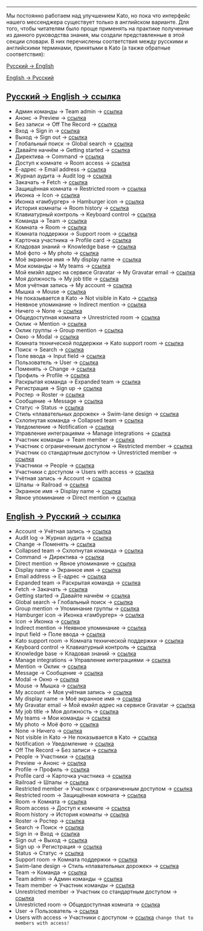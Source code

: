***

Мы постоянно работаем над улучшением Kato, но пока что интерфейс нашего мессенджера существует только в английском варианте. Для того, чтобы читателям было проще применять на практике полученные из данного руководства знания, мы создали представленные в этой секции словари. В них перечислены соответствия между русскими и английскими терминами, принятыми в Kato (а также обратные соответствия):

[Русский → English](/articles/ru/general/dictionary#ru-en) 

[English → Русский](/articles/ru/general/dictionary#en-ru) 

## <a href="#ru-en" name="ru-en">Русский → English → ссылка</a>

 - Админ команды → Team admin → [ссылка](/articles/ru/teams/)
 - Анонс → Preview → [ссылка](/articles/ru/teams/)
 - Без записи → Off The Record → [ссылка](/articles/ru/teams/)
 - Вход → Sign in → [ссылка](/articles/ru/teams/)
 - Выход → Sign out → [ссылка](/articles/ru/teams/)
 - Глобальный поиск → Global search → [ссылка](/articles/ru/teams/)
 - Давайте начнём → Getting started → [ссылка](/articles/ru/teams/)
 - Директива → Command → [ссылка](/articles/ru/teams/)
 - Доступ к комнате → Room access → [ссылка](/articles/ru/teams/)
 - Е-адрес → Email address → [ссылка](/articles/ru/teams/)
 - Журнал аудита → Audit log → [ссылка](/articles/ru/teams/)
 - Закачать → Fetch → [ссылка](/articles/ru/teams/)
 - Защищённая комната → Restricted room → [ссылка](/articles/ru/teams/)
 - Иконка → Icon → [ссылка](/articles/ru/teams/)
 - Иконка «гамбургер» → Hamburger icon → [ссылка](/articles/ru/teams/)
 - История комнаты → Room history → [ссылка](/articles/ru/teams/)
 - Клавиатурный контроль → Keyboard control → [ссылка](/articles/ru/teams/)
 - Команда → Team → [ссылка](/articles/ru/teams/)
 - Комната → Room → [ссылка](/articles/ru/teams/)
 - Комната поддержки → Support room → [ссылка](/articles/ru/teams/)
 - Карточка участника → Profile card → [ссылка](/articles/ru/teams/)
 - Кладовая знаний → Knowledge base → [ссылка](/articles/ru/teams/)
 - Моё фото → My photo → [ссылка](/articles/ru/teams/)
 - Моё экранное имя → My display name → [ссылка](/articles/ru/teams/)
 - Мои команды → My teams → [ссылка](/articles/ru/teams/)
 - Мой емэйл адрес на сервисе Gravatar → My Gravatar email → [ссылка](/articles/ru/teams/)
 - Моя должность → My job title → [ссылка](/articles/ru/teams/)
 - Моя учётная запись → My account → [ссылка](/articles/ru/teams/)
 - Мышка → Mouse → [ссылка](/articles/ru/teams/)
 - Не показывается в Kato → Not visible in Kato → [ссылка](/articles/ru/teams/)
 - Неявное упоминание → Indirect mention → [ссылка](/articles/ru/teams/)
 - Ничего → None → [ссылка](/articles/ru/teams/)
 - Общедоступная комната → Unrestricted room → [ссылка](/articles/ru/teams/)
 - Оклик → Mention → [ссылка](/articles/ru/teams/)
 - Оклик группы → Group mention → [ссылка](/articles/ru/teams/)
 - Окно → Modal → [ссылка](/articles/ru/teams/)
 - Комната технической поддержки → Kato support room → [ссылка](/articles/ru/teams/)
 - Поиск → Search → [ссылка](/articles/ru/teams/)
 - Поле ввода → Input field → [ссылка](/articles/ru/teams/)
 - Пользователь → User → [ссылка](/articles/ru/teams/)
 - Поменять → Change → [ссылка](/articles/ru/teams/)
 - Профиль → Profile → [ссылка](/articles/ru/teams/)
 - Раскрытая команда → Expanded team → [ссылка](/articles/ru/teams/)
 - Регистрация → Sign up → [ссылка](/articles/ru/teams/)
 - Ростер → Roster → [ссылка](/articles/ru/teams/)
 - Сообщение → Message → [ссылка](/articles/ru/teams/)
 - Статус → Status → [ссылка](/articles/ru/teams/)
 - Стиль «плавательных дорожек» → Swim-lane design → [ссылка](/articles/ru/teams/)
 - Схлопнутая команда → Collapsed team → [ссылка](/articles/ru/teams/)
 - Уведомление → Notification → [ссылка](/articles/ru/teams/)
 - Управление интеграциями → Manage integrations → [ссылка](/articles/ru/teams/)
 - Участник команды → Team member → [ссылка](/articles/ru/teams/)
 - Участник с ограниченным доступом → Restricted member → [ссылка](/articles/ru/teams/)
 - Участник со стандартным доступом → Unrestricted member → [ссылка](/articles/ru/teams/)
 - Участники → People → [ссылка](/articles/ru/teams/)
 - Участники с доступом → Users with access → [ссылка](/articles/ru/teams/)
 - Учётная запись → Account → [ссылка](/articles/ru/teams/)
 - Шпалы → Railroad → [ссылка](/articles/ru/teams/)
 - Экранное имя → Display name → [ссылка](/articles/ru/teams/)
 - Явное упоминание → Direct mention → [ссылка](/articles/ru/teams/)

## <a href="#en-ru" name="en-ru">English → Русский → ссылка</a>

 - Account → Учётная запись → [ссылка](/articles/ru/teams/)
 - Audit log → Журнал аудита → [ссылка](/articles/ru/teams/)
 - Change → Поменять → [ссылка](/articles/ru/teams/)
 - Collapsed team → Схлопнутая команда → [ссылка](/articles/ru/teams/)
 - Command → Директива → [ссылка](/articles/ru/teams/)
 - Direct mention → Явное упоминание → [ссылка](/articles/ru/teams/)
 - Display name → Экранное имя → [ссылка](/articles/ru/teams/)
 - Email address → Е-адрес → [ссылка](/articles/ru/teams/)
 - Expanded team → Раскрытая команда → [ссылка](/articles/ru/teams/)
 - Fetch → Закачать → [ссылка](/articles/ru/teams/)
 - Getting started → Давайте начнём → [ссылка](/articles/ru/teams/)
 - Global search → Глобальный поиск → [ссылка](/articles/ru/teams/)
 - Group mention → Упоминание группы → [ссылка](/articles/ru/teams/)
 - Hamburger icon → Иконка «гамбургер» → [ссылка](/articles/ru/teams/)
 - Icon → Иконка → [ссылка](/articles/ru/teams/)
 - Indirect mention → Неявное упоминание → [ссылка](/articles/ru/teams/)
 - Input field → Поле ввода → [ссылка](/articles/ru/teams/)
 - Kato support room → Комната технической поддержки → [ссылка](/articles/ru/teams/)
 - Keyboard control → Клавиатурный контроль → [ссылка](/articles/ru/teams/)
 - Knowledge base → Кладовая знаний → [ссылка](/articles/ru/teams/)
 - Manage integrations → Управление интеграциями → [ссылка](/articles/ru/teams/)
 - Mention → Оклик → [ссылка](/articles/ru/teams/)
 - Message → Сообщение → [ссылка](/articles/ru/teams/)
 - Modal → Окно → [ссылка](/articles/ru/teams/)
 - Mouse → Мышка → [ссылка](/articles/ru/teams/)
 - My account → Моя учётная запись → [ссылка](/articles/ru/teams/)
 - My display name → Моё экранное имя → [ссылка](/articles/ru/teams/)
 - My Gravatar email → Мой емэйл адрес на сервисе Gravatar → [ссылка](/articles/ru/teams/)
 - My job title → Моя должность → [ссылка](/articles/ru/teams/)
 - My teams → Мои команды → [ссылка](/articles/ru/teams/)
 - My photo → Моё фото → [ссылка](/articles/ru/teams/)
 - None → Ничего → [ссылка](/articles/ru/teams/)
 - Not visible in Kato → Не показывается в Kato → [ссылка](/articles/ru/teams/)
 - Notification → Уведомление → [ссылка](/articles/ru/teams/)
 - Off The Record → Без записи → [ссылка](/articles/ru/teams/)
 - People → Участники → [ссылка](/articles/ru/teams/)
 - Preview → Анонс → [ссылка](/articles/ru/teams/)
 - Profile → Профиль → [ссылка](/articles/ru/teams/)
 - Profile card → Карточка участника → [ссылка](/articles/ru/teams/)
 - Railroad → Шпалы → [ссылка](/articles/ru/teams/)
 - Restricted member → Участник с ограниченным доступом → [ссылка](/articles/ru/teams/)
 - Restricted room → Защищённая комната → [ссылка](/articles/ru/teams/)
 - Room → Комната → [ссылка](/articles/ru/teams/)
 - Room access → Доступ к комнате → [ссылка](/articles/ru/teams/)
 - Room history → История комнаты → [ссылка](/articles/ru/teams/)
 - Roster → Ростер → [ссылка](/articles/ru/teams/)
 - Search → Поиск → [ссылка](/articles/ru/teams/)
 - Sign in → Вход → [ссылка](/articles/ru/teams/)
 - Sign out → Выход → [ссылка](/articles/ru/teams/)
 - Sign up → Регистрация → [ссылка](/articles/ru/teams/)
 - Status → Статус → [ссылка](/articles/ru/teams/)
 - Support room → Комната поддержки → [ссылка](/articles/ru/teams/)
 - Swim-lane design → Стиль «плавательных дорожек» → [ссылка](/articles/ru/teams/)
 - Team → Команда → [ссылка](/articles/ru/teams/)
 - Team admin → Админ команды → [ссылка](/articles/ru/teams/)
 - Team member → Участник команды → [ссылка](/articles/ru/teams/)
 - Unrestricted member → Участник со стандартным доступом → [ссылка](/articles/ru/teams/)
 - Unrestricted room → Общедоступная комната → [ссылка](/articles/ru/teams/)
 - User → Пользователь → [ссылка](/articles/ru/teams/)
 - Users with access → Участники с доступом → [ссылка](/articles/ru/teams/) `change that to members with access!`
